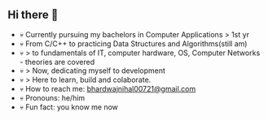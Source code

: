 ## Hi there 👋

- 💀 Currently pursuing my bachelors in Computer Applications > 1st yr
- 💀 From C/C++ to practicing Data Structures and Algorithms(still am)
- 💀 > to fundamentals of IT, computer hardware, OS, Computer Networks - theories are covered
- 💀 > Now, dedicating myself to development
- 💀 > Here to learn, build and colaborate.
- 💀 How to reach me: bhardwajnihal00721@gmail.com
- 💀 Pronouns: he/him
- 💀 Fun fact: you know me now

